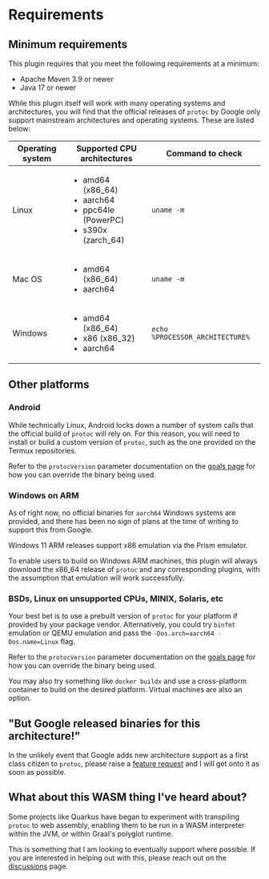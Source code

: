 # Requirements

<div id="pmp-toc"></div>

## Minimum requirements

This plugin requires that you meet the following requirements at a minimum:

- Apache Maven 3.9 or newer
- Java 17 or newer

While this plugin itself will work with many operating systems and architectures,
you will find that the official releases of `protoc` by Google only support mainstream
architectures and operating systems. These are listed below:

<table>
  <thead>
    <tr>
      <th>Operating system</th>
      <th>Supported CPU architectures</th>
      <th>Command to check</th>
    </tr>
  </thead>
  <tbody>
    <tr>
      <td>Linux</td>
      <td>
        <ul>
          <li>amd64 (x86_64)</li>
          <li>aarch64</li>
          <li>ppc64le (PowerPC)</li>
          <li>s390x (zarch_64)</li>
        </ul>
      </td>
      <td>
        <code>uname -m</code>
      </td>
    </tr>
    <tr>
      <td>Mac OS</td>
      <td>
        <ul>
          <li>amd64 (x86_64)</li>
          <li>aarch64</li>
        </ul>
      </td>
      <td>
        <code>uname -m</code>
      </td>
    </tr>
    <tr>
      <td>Windows</td>
      <td>
        <ul>
          <li>amd64 (x86_64)</li>
          <li>x86 (x86_32)</li>
          <li>aarch64</li>
        </ul>
      </td>
      <td>
        <code>echo %PROCESSOR_ARCHITECTURE%</code>
      </td>
    </tr>
  </tbody>
</table>

## Other platforms

### Android

While technically Linux, Android locks down a number of system calls that the
official build of `protoc` will rely on. For this reason, you will need to install
or build a custom version of `protoc`, such as the one provided on the Termux
repositories.

Refer to the `protocVersion` parameter documentation on the
[goals page](plugin-info.html) for how you can override the binary being used.

### Windows on ARM

As of right now, no official binaries for `aarch64` Windows systems are provided,
and there has been no sign of plans at the time of writing to support this from
Google.

Windows 11 ARM releases support x86 emulation via the Prism emulator.

To enable users to build on Windows ARM machines, this plugin will always download the
x86_64 release of `protoc` and any corresponding plugins, with the assumption that
emulation will work successfully.

### BSDs, Linux on unsupported CPUs, MINIX, Solaris, etc

Your best bet is to use a prebuilt version of `protoc` for your platform if provided
by your package vendor. Alternatively, you could try `binfmt` emulation or QEMU emulation
and pass the `-Dos.arch=aarch64 -Dos.name=Linux` flag.

Refer to the `protocVersion` parameter documentation on the
[goals page](plugin-info.html) for how you can override the binary being used.

You may also try something like `docker buildx` and use a cross-platform container to build
on the desired platform. Virtual machines are also an option.

## "But Google released binaries for this architecture!"

In the unlikely event that Google adds new architecture support as a first class citizen
to `protoc`, please raise a
[feature request](https://github.com/ascopes/protobuf-maven-plugin/issues)
and I will get onto it as soon as possible.

## What about this WASM thing I've heard about?

Some projects like Quarkus have began to experiment with transpiling
`protoc` to web assembly, enabling them to be run in a WASM interpreter
within the JVM, or within Graal's polyglot runtime.

This is something that I am looking to eventually support where possible.
If you are interested in helping out with this, please reach out on the
[discussions](https://github.com/ascopes/protobuf-maven-plugin/discussions)
page.
